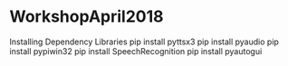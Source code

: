# WorkshopApril2018

Installing Dependency Libraries
pip install pyttsx3
pip install pyaudio
pip install pypiwin32
pip install SpeechRecognition
pip install pyautogui